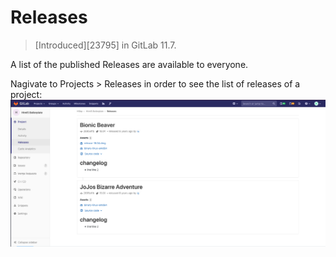 # Releases

> [Introduced][23795] in GitLab 11.7.

A list of the published Releases are available to everyone.

Nagivate to Projects > Releases in order to see the list of releases of a project:
    ![Releases List](img/releases.png)
